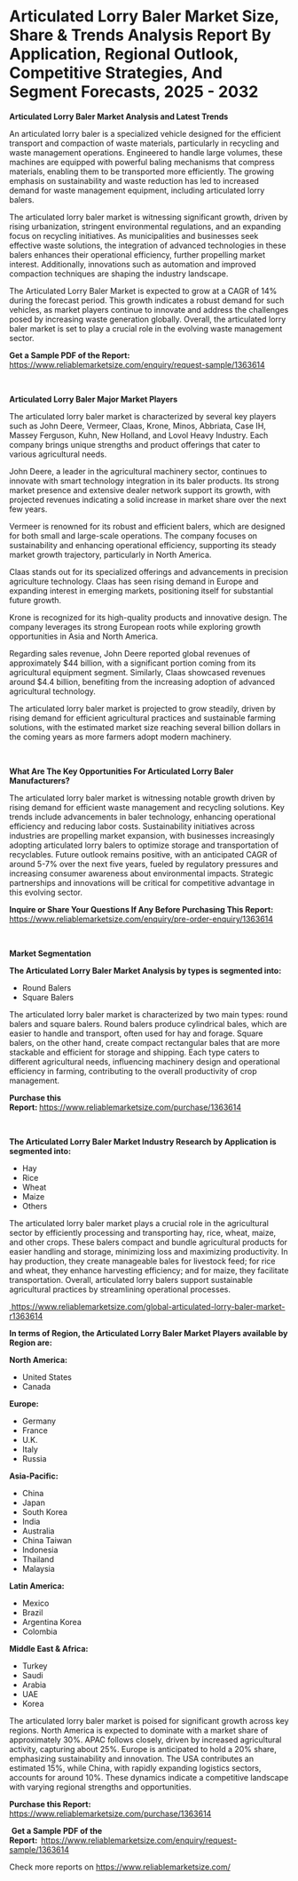 <p><h1>Articulated Lorry Baler Market Size, Share & Trends Analysis Report By Application, Regional Outlook, Competitive Strategies, And Segment Forecasts, 2025 - 2032</h1></p><p><strong>Articulated Lorry Baler Market Analysis and Latest Trends</strong></p>
<p><p>An articulated lorry baler is a specialized vehicle designed for the efficient transport and compaction of waste materials, particularly in recycling and waste management operations. Engineered to handle large volumes, these machines are equipped with powerful baling mechanisms that compress materials, enabling them to be transported more efficiently. The growing emphasis on sustainability and waste reduction has led to increased demand for waste management equipment, including articulated lorry balers.</p><p>The articulated lorry baler market is witnessing significant growth, driven by rising urbanization, stringent environmental regulations, and an expanding focus on recycling initiatives. As municipalities and businesses seek effective waste solutions, the integration of advanced technologies in these balers enhances their operational efficiency, further propelling market interest. Additionally, innovations such as automation and improved compaction techniques are shaping the industry landscape.</p><p>The Articulated Lorry Baler Market is expected to grow at a CAGR of 14% during the forecast period. This growth indicates a robust demand for such vehicles, as market players continue to innovate and address the challenges posed by increasing waste generation globally. Overall, the articulated lorry baler market is set to play a crucial role in the evolving waste management sector.</p></p>
<p><strong>Get a Sample PDF of the Report:&nbsp;</strong> <a href="https://www.reliablemarketsize.com/enquiry/request-sample/1363614?utm_campaign=2821&utm_medium=2&utm_source=Github&utm_content=ia&utm_term=28022025&utm_id=articulated-lorry-baler">https://www.reliablemarketsize.com/enquiry/request-sample/1363614</a></p>
<p>&nbsp;</p>
<p><strong>Articulated Lorry Baler Major Market Players</strong></p>
<p><p>The articulated lorry baler market is characterized by several key players such as John Deere, Vermeer, Claas, Krone, Minos, Abbriata, Case IH, Massey Ferguson, Kuhn, New Holland, and Lovol Heavy Industry. Each company brings unique strengths and product offerings that cater to various agricultural needs.</p><p>John Deere, a leader in the agricultural machinery sector, continues to innovate with smart technology integration in its baler products. Its strong market presence and extensive dealer network support its growth, with projected revenues indicating a solid increase in market share over the next few years.</p><p>Vermeer is renowned for its robust and efficient balers, which are designed for both small and large-scale operations. The company focuses on sustainability and enhancing operational efficiency, supporting its steady market growth trajectory, particularly in North America.</p><p>Claas stands out for its specialized offerings and advancements in precision agriculture technology. Claas has seen rising demand in Europe and expanding interest in emerging markets, positioning itself for substantial future growth.</p><p>Krone is recognized for its high-quality products and innovative design. The company leverages its strong European roots while exploring growth opportunities in Asia and North America.</p><p>Regarding sales revenue, John Deere reported global revenues of approximately $44 billion, with a significant portion coming from its agricultural equipment segment. Similarly, Claas showcased revenues around $4.4 billion, benefiting from the increasing adoption of advanced agricultural technology.</p><p>The articulated lorry baler market is projected to grow steadily, driven by rising demand for efficient agricultural practices and sustainable farming solutions, with the estimated market size reaching several billion dollars in the coming years as more farmers adopt modern machinery.</p></p>
<p>&nbsp;</p>
<p><strong>What Are The Key Opportunities For Articulated Lorry Baler Manufacturers?</strong></p>
<p><p>The articulated lorry baler market is witnessing notable growth driven by rising demand for efficient waste management and recycling solutions. Key trends include advancements in baler technology, enhancing operational efficiency and reducing labor costs. Sustainability initiatives across industries are propelling market expansion, with businesses increasingly adopting articulated lorry balers to optimize storage and transportation of recyclables. Future outlook remains positive, with an anticipated CAGR of around 5-7% over the next five years, fueled by regulatory pressures and increasing consumer awareness about environmental impacts. Strategic partnerships and innovations will be critical for competitive advantage in this evolving sector.</p></p>
<p><strong>Inquire or Share Your Questions If Any Before Purchasing This Report:</strong> <a href="https://www.reliablemarketsize.com/enquiry/pre-order-enquiry/1363614?utm_campaign=2821&utm_medium=2&utm_source=Github&utm_content=ia&utm_term=28022025&utm_id=articulated-lorry-baler">https://www.reliablemarketsize.com/enquiry/pre-order-enquiry/1363614</a></p>
<p>&nbsp;</p>
<p><strong>Market Segmentation</strong></p>
<p><strong>The Articulated Lorry Baler Market Analysis by types is segmented into:</strong></p>
<p><ul><li>Round Balers</li><li>Square Balers</li></ul></p>
<p><p>The articulated lorry baler market is characterized by two main types: round balers and square balers. Round balers produce cylindrical bales, which are easier to handle and transport, often used for hay and forage. Square balers, on the other hand, create compact rectangular bales that are more stackable and efficient for storage and shipping. Each type caters to different agricultural needs, influencing machinery design and operational efficiency in farming, contributing to the overall productivity of crop management.</p></p>
<p><strong>Purchase this Report:&nbsp;</strong><a href="https://www.reliablemarketsize.com/purchase/1363614?utm_campaign=2821&utm_medium=2&utm_source=Github&utm_content=ia&utm_term=28022025&utm_id=articulated-lorry-baler">https://www.reliablemarketsize.com/purchase/1363614</a></p>
<p>&nbsp;</p>
<p><strong>The Articulated Lorry Baler Market Industry Research by Application is segmented into:</strong></p>
<p><ul><li>Hay</li><li>Rice</li><li>Wheat</li><li>Maize</li><li>Others</li></ul></p>
<p><p>The articulated lorry baler market plays a crucial role in the agricultural sector by efficiently processing and transporting hay, rice, wheat, maize, and other crops. These balers compact and bundle agricultural products for easier handling and storage, minimizing loss and maximizing productivity. In hay production, they create manageable bales for livestock feed; for rice and wheat, they enhance harvesting efficiency; and for maize, they facilitate transportation. Overall, articulated lorry balers support sustainable agricultural practices by streamlining operational processes.</p></p>
<p><a href="https://www.reliablemarketsize.com/global-articulated-lorry-baler-market-r1363614?utm_campaign=2821&utm_medium=2&utm_source=Github&utm_content=ia&utm_term=28022025&utm_id=articulated-lorry-baler">&nbsp;https://www.reliablemarketsize.com/global-articulated-lorry-baler-market-r1363614</a></p>
<p><strong>In terms of Region, the Articulated Lorry Baler Market Players available by Region are:</strong></p>
<p>
    <p> <strong> North America: </strong>
        <ul>
            <li>United States</li>
            <li>Canada</li>
        </ul>
        </p> 
    <p> <strong> Europe: </strong>
        <ul>
            <li>Germany</li>
            <li>France</li>
            <li>U.K.</li>
            <li>Italy</li>
            <li>Russia</li>
        </ul>
        </p> 
    <p> <strong> Asia-Pacific: </strong>
        <ul>
            <li>China</li>
            <li>Japan</li>
            <li>South Korea</li>
            <li>India</li>
            <li>Australia</li>
            <li>China Taiwan</li>
            <li>Indonesia</li>
            <li>Thailand</li>
            <li>Malaysia</li>
        </ul>
        </p> 
    <p> <strong> Latin America: </strong>
        <ul>
            <li>Mexico</li>
            <li>Brazil</li>
            <li>Argentina Korea</li>
            <li>Colombia</li>
        </ul>
        </p> 
    <p> <strong> Middle East & Africa: </strong>
        <ul>
            <li>Turkey</li>
            <li>Saudi</li>
            <li>Arabia</li>
            <li>UAE</li>
            <li>Korea</li>
        </ul>
    </p>
    </p>
<p><p>The articulated lorry baler market is poised for significant growth across key regions. North America is expected to dominate with a market share of approximately 30%. APAC follows closely, driven by increased agricultural activity, capturing about 25%. Europe is anticipated to hold a 20% share, emphasizing sustainability and innovation. The USA contributes an estimated 15%, while China, with rapidly expanding logistics sectors, accounts for around 10%. These dynamics indicate a competitive landscape with varying regional strengths and opportunities.</p></p>
<p><strong>Purchase this Report: </strong><a href="https://www.reliablemarketsize.com/purchase/1363614?utm_campaign=2821&utm_medium=2&utm_source=Github&utm_content=ia&utm_term=28022025&utm_id=articulated-lorry-baler">https://www.reliablemarketsize.com/purchase/1363614</a></p>
<p>&nbsp;<strong>Get a Sample PDF of the Report:&nbsp;&nbsp;</strong><a href="https://www.reliablemarketsize.com/enquiry/request-sample/1363614?utm_campaign=2821&utm_medium=2&utm_source=Github&utm_content=ia&utm_term=28022025&utm_id=articulated-lorry-baler">https://www.reliablemarketsize.com/enquiry/request-sample/1363614</a></p>
<p><strong></strong></p>
<p>Check more reports on <a href="https://www.reliablemarketsize.com/?utm_campaign=2821&utm_medium=2&utm_source=Github&utm_content=ia&utm_term=28022025&utm_id=articulated-lorry-baler">https://www.reliablemarketsize.com/</a></p>